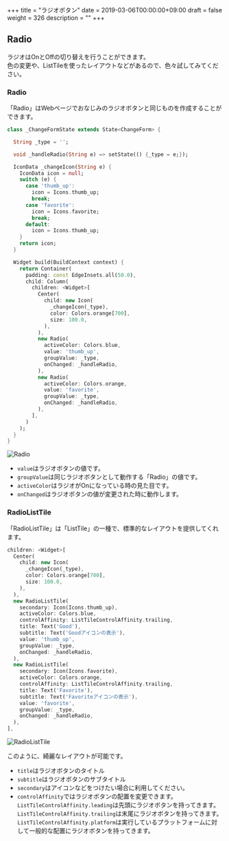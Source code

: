 +++
title = "ラジオボタン"
date = 2019-03-06T00:00:00+09:00
draft = false
weight = 326
description = ""
+++
## Radio

ラジオはOnとOffの切り替えを行うことができます。  
色の変更や、ListTileを使ったレイアウトなどがあるので、色々試してみてください。  

### Radio

「Radio」はWebページでおなじみのラジオボタンと同じものを作成することができます。

```dart
class _ChangeFormState extends State<ChangeForm> {

  String _type = '';

  void _handleRadio(String e) => setState(() {_type = e;});

  IconData _changeIcon(String e) {
    IconData icon = null;
    switch (e) {
      case 'thumb_up':
        icon = Icons.thumb_up;
        break;
      case 'favorite':
        icon = Icons.favorite;
        break;
      default:
        icon = Icons.thumb_up;
    }
    return icon;
  }

  Widget build(BuildContext context) {
    return Container(
      padding: const EdgeInsets.all(50.0),
      child: Column(
        children: <Widget>[
          Center(
            child: new Icon(
              _changeIcon(_type),
              color: Colors.orange[700],
              size: 100.0,
            ),
          ),
          new Radio(
            activeColor: Colors.blue,
            value: 'thumb_up',
            groupValue: _type,
            onChanged: _handleRadio,
          ),
          new Radio(
            activeColor: Colors.orange,
            value: 'favorite',
            groupValue: _type,
            onChanged: _handleRadio,
          ),
        ],
      )
    );
  }
}
```
<img src="/images/basic/interactive/02/radio_01.gif" style="min-width:300px;max-width:600px;" alt="Radio"/>

- ``value``はラジオボタンの値です。
- ``groupValue``は同じラジオボタンとして動作する「Radio」の値です。
- ``activeColor``はラジオがOnになっている時の見た目です。
- ``onChanged``はラジオボタンの値が変更された時に動作します。

### RadioListTile

「RadioListTile」は「ListTile」の一種で、標準的なレイアウトを提供してくれます。

```dart
children: <Widget>[
  Center(
    child: new Icon(
      _changeIcon(_type),
      color: Colors.orange[700],
      size: 100.0,
    ),
  ),
  new RadioListTile(
    secondary: Icon(Icons.thumb_up),
    activeColor: Colors.blue,
    controlAffinity: ListTileControlAffinity.trailing,
    title: Text('Good'),
    subtitle: Text('Goodアイコンの表示'),
    value: 'thumb_up',
    groupValue: _type,
    onChanged: _handleRadio,
  ),
  new RadioListTile(
    secondary: Icon(Icons.favorite),
    activeColor: Colors.orange,
    controlAffinity: ListTileControlAffinity.trailing,
    title: Text('Favorite'),
    subtitle: Text('Favoriteアイコンの表示'),
    value: 'favorite',
    groupValue: _type,
    onChanged: _handleRadio,
  ),
],
```

<img src="/images/basic/interactive/02/radio_02.gif" style="min-width:300px;max-width:600px;" alt="RadioListTile"/>

このように、綺麗なレイアウトが可能です。

- ``title``はラジオボタンのタイトル
- ``subtitle``はラジオボタンのサブタイトル
- ``secondary``はアイコンなどをつけたい場合に利用してください。
- ``controlAffinity``ではラジオボタンの配置を変更できます。  
``ListTileControlAffinity.leading``は先頭にラジオボタンを持ってきます。    
``ListTileControlAffinity.trailing``は末尾にラジオボタンを持ってきます。  
``ListTileControlAffinity.platform``は実行しているプラットフォームに対して一般的な配置にラジオボタンを持ってきます。  
